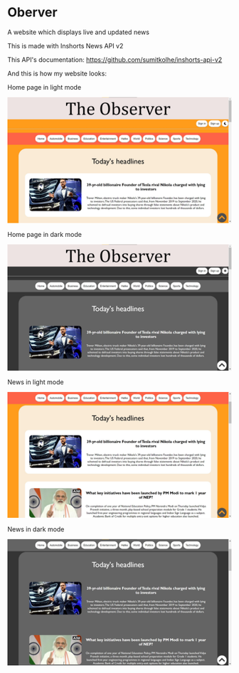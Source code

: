 # Oberver

A website which displays live and updated news

This is made with Inshorts News API v2

This API's documentation: https://github.com/sumitkolhe/inshorts-api-v2

And this is how my website looks:

Home page in light mode

![](readme/light%20home.jpg)

Home page in dark mode

![](readme/dark%20home.jpg)

News in light mode

![](readme/light.jpg)

News in dark mode

![](readme/dark.jpg)
